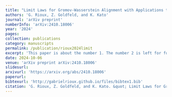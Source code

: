 ```yaml
---
title: "Limit Laws for Gromov-Wasserstein Alignment with Applications to Testing Graph Isomorphisms"
authors: 'G. Rioux, Z. Goldfeld, and K. Kato'
journal: 'arXiv preprint'
numberInfo: 'arXiv:2410.18006'
year: '2024'
pages: 
collection: publications
category: manuscripts
permalink: /publication/rioux2024limit
excerpt: 'This paper is about the number 1. The number 2 is left for future work.'
date: 2024-10-06
venue: 'arXiv preprint arXiv:2410.18006'
slidesurl: 
arxivurl: 'https://arxiv.org/abs/2410.18006'
paperurl: 
bibtexurl: 'http://gabrielrioux.github.io/files/bibtex1.bib'
citation: 'G. Rioux, Z. Goldfeld, and K. Kato. &quot; Limit Laws for Gromov-Wasserstein Alignment with Applications to Testing Graph Isomorphisms.&quot; <i>arXiv preprint</i>. arXiv:2410.18006, 2024.'
---
```

